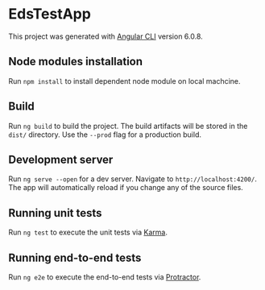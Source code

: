 # EdsTestApp

This project was generated with [Angular CLI](https://github.com/angular/angular-cli) version 6.0.8.

## Node modules installation

Run `npm install` to install dependent node module on local machcine. 
 
## Build

Run `ng build` to build the project. The build artifacts will be stored in the `dist/` directory. Use the `--prod` flag for a production build.

## Development server

Run `ng serve --open` for a dev server. Navigate to `http://localhost:4200/`. The app will automatically reload if you change any of the source files.

## Running unit tests

Run `ng test` to execute the unit tests via [Karma](https://karma-runner.github.io).

## Running end-to-end tests

Run `ng e2e` to execute the end-to-end tests via [Protractor](http://www.protractortest.org/).
 
